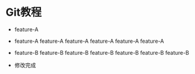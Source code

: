 # Git教程

- feature-A

- feature-A feature-A feature-A feature-A feature-A feature-A

- feature-B feature-B feature-B feature-B feature-B feature-B feature-B
- 修改完成